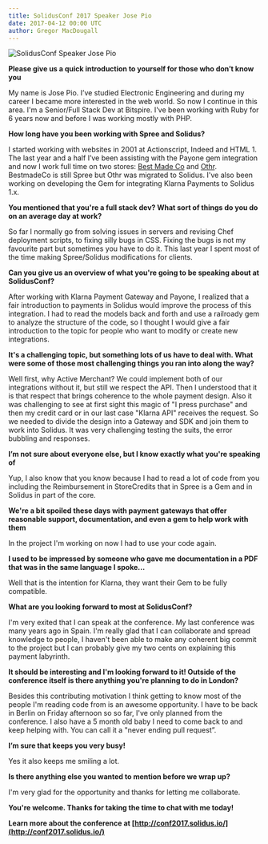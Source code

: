 ```yaml
---
title: SolidusConf 2017 Speaker Jose Pio
date: 2017-04-12 00:00 UTC
author: Gregor MacDougall
---
```


![SolidusConf Speaker Jose Pio](/blog/2017/04/12/solidusconf-2017-speaker-jose-pio/jose-profile.jpg)

**Please give us a quick introduction to yourself for those who don’t know you**

My name is Jose Pio. I’ve studied Electronic Engineering and during my career I became more interested in the web world. So now I continue in this area. I'm a Senior/Full Stack Dev at Bitspire. I've been working with Ruby for 6 years now and before I was working mostly with PHP.

**How long have you been working with Spree and Solidus?**

I started working with websites in 2001 at Actionscript, Indeed and HTML 1. The last year and a half I’ve been assisting with the Payone gem integration and now I work full time on two stores: [Best Made Co](http://bestmadeco.com) and [Othr](https://www.othr.com). BestmadeCo is still Spree but Othr was migrated to Solidus. I've also been working on developing the Gem for integrating Klarna Payments to Solidus 1.x.

**You mentioned that you're a full stack dev? What sort of things do you do on an average day at work?**

So far I normally go from solving issues in servers and revising Chef deployment scripts, to fixing silly bugs in CSS. Fixing the bugs is not my favourite part but sometimes you have to do it. This last year I spent most of the time making Spree/Solidus modifications for clients.

**Can you give us an overview of what you're going to be speaking about at SolidusConf?**

After working with Klarna Payment Gateway and Payone, I realized that a fair introduction to payments in Solidus would improve the process of this integration. I had to read the models back and forth and use a railroady gem to analyze the structure of the code, so I thought I would give a fair introduction to the topic for people who want to modify or create new integrations.

**It's a challenging topic, but something lots of us have to deal with. What were some of those most challenging things you ran into along the way?**

Well first, why Active Merchant? We could implement both of our integrations without it, but still we respect the API. Then I understood that it is that respect that brings coherence to the whole payment design. Also it was challenging to see at first sight this magic of "I press purchase" and then my credit card or in our last case "Klarna API" receives the request. So we needed to divide the design into a Gateway and SDK and join them to work into Solidus. It was very challenging testing the suits, the error bubbling and responses.

**I’m not sure about everyone else, but I know exactly what you're speaking of**

Yup, I also know that you know because I had to read a lot of code from you including the Reimbursement in StoreCredits that in Spree is a Gem and in Solidus in part of the core.

**We're a bit spoiled these days with payment gateways that offer reasonable support, documentation, and even a gem to help work with them**

In the project I'm working on now I had to use your code again.

**I used to be impressed by someone who gave me documentation in a PDF that was in the same language I spoke...**

Well that is the intention for Klarna, they want their Gem to be fully compatible.

**What are you looking forward to most at SolidusConf?**

I'm very exited that I can speak at the conference. My last conference was many years ago in Spain. I'm really glad that I can collaborate and spread knowledge to people, I haven't been able to make any coherent big commit to the project but I can probably give my two cents on explaining this payment labyrinth.

**It should be interesting and I'm looking forward to it! Outside of the conference itself is there anything you're planning to do in London?**

Besides this contributing motivation I think getting to know most of the people I'm reading code from is an awesome opportunity. I have to be back in Berlin on Friday afternoon so so far, I've only planned from the conference. I also have a 5 month old baby I need to come back to and keep helping with. You can call it a "never ending pull request”.

**I’m sure that keeps you very busy!**

Yes it also keeps me smiling a lot.

**Is there anything else you wanted to mention before we wrap up?**

I'm very glad for the opportunity and thanks for letting me collaborate.

**You're welcome. Thanks for taking the time to chat with me today!**

**Learn more about the conference at [http://conf2017.solidus.io/](http://conf2017.solidus.io/)**
